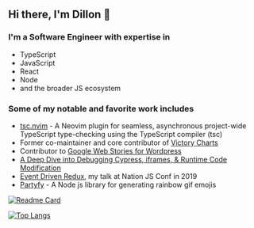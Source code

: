 ## Hi there, I'm Dillon 👋

### I'm a Software Engineer with expertise in

- TypeScript
- JavaScript
- React
- Node
- and the broader JS ecosystem

### Some of my notable and favorite work includes

- [tsc.nvim](https://github.com/dmmulroy/tsc.nvim) - A Neovim plugin for seamless, asynchronous project-wide TypeScript type-checking using the TypeScript compiler (tsc)
- Former co-maintainer and core contributor of [Victory Charts](https://github.com/FormidableLabs/victory)
- Contributor to [Google Web Stories for Wordpress](https://github.com/googleforcreators/web-stories-wp)
- [A Deep Dive into Debugging Cypress, iframes, & Runtime Code Modification](https://formidable.com/blog/2021/cypress-iframes/)
- [Event Driven Redux](https://www.youtube.com/watch?v=Pny5rM5NneA), my talk at Nation JS Conf in 2019
- [Partyfy](https://github.com/dmmulroy/partyfy) - A Node js library for generating rainbow gif emojis

[![Readme Card](https://github-readme-stats.vercel.app/api?username=dmmulroy&show_icons=true&theme=dark)](https://github.com/dmmulroy/github-readme-stats)

[![Top Langs](https://github-readme-stats.vercel.app/api/top-langs/?username=dmmulroy&show_icons=true&theme=dark&hide=tcl,html,css,powershell,scss)](https://github.com/anuraghazra/github-readme-stats)
